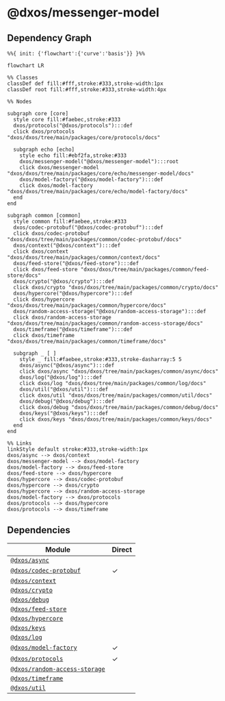 # @dxos/messenger-model



## Dependency Graph

```mermaid
%%{ init: {'flowchart':{'curve':'basis'}} }%%

flowchart LR

%% Classes
classDef def fill:#fff,stroke:#333,stroke-width:1px
classDef root fill:#fff,stroke:#333,stroke-width:4px

%% Nodes

subgraph core [core]
  style core fill:#faebec,stroke:#333
  dxos/protocols("@dxos/protocols"):::def
  click dxos/protocols "dxos/dxos/tree/main/packages/core/protocols/docs"

  subgraph echo [echo]
    style echo fill:#ebf2fa,stroke:#333
    dxos/messenger-model("@dxos/messenger-model"):::root
    click dxos/messenger-model "dxos/dxos/tree/main/packages/core/echo/messenger-model/docs"
    dxos/model-factory("@dxos/model-factory"):::def
    click dxos/model-factory "dxos/dxos/tree/main/packages/core/echo/model-factory/docs"
  end
end

subgraph common [common]
  style common fill:#faebee,stroke:#333
  dxos/codec-protobuf("@dxos/codec-protobuf"):::def
  click dxos/codec-protobuf "dxos/dxos/tree/main/packages/common/codec-protobuf/docs"
  dxos/context("@dxos/context"):::def
  click dxos/context "dxos/dxos/tree/main/packages/common/context/docs"
  dxos/feed-store("@dxos/feed-store"):::def
  click dxos/feed-store "dxos/dxos/tree/main/packages/common/feed-store/docs"
  dxos/crypto("@dxos/crypto"):::def
  click dxos/crypto "dxos/dxos/tree/main/packages/common/crypto/docs"
  dxos/hypercore("@dxos/hypercore"):::def
  click dxos/hypercore "dxos/dxos/tree/main/packages/common/hypercore/docs"
  dxos/random-access-storage("@dxos/random-access-storage"):::def
  click dxos/random-access-storage "dxos/dxos/tree/main/packages/common/random-access-storage/docs"
  dxos/timeframe("@dxos/timeframe"):::def
  click dxos/timeframe "dxos/dxos/tree/main/packages/common/timeframe/docs"

  subgraph _ [ ]
    style _ fill:#faebee,stroke:#333,stroke-dasharray:5 5
    dxos/async("@dxos/async"):::def
    click dxos/async "dxos/dxos/tree/main/packages/common/async/docs"
    dxos/log("@dxos/log"):::def
    click dxos/log "dxos/dxos/tree/main/packages/common/log/docs"
    dxos/util("@dxos/util"):::def
    click dxos/util "dxos/dxos/tree/main/packages/common/util/docs"
    dxos/debug("@dxos/debug"):::def
    click dxos/debug "dxos/dxos/tree/main/packages/common/debug/docs"
    dxos/keys("@dxos/keys"):::def
    click dxos/keys "dxos/dxos/tree/main/packages/common/keys/docs"
  end
end

%% Links
linkStyle default stroke:#333,stroke-width:1px
dxos/async --> dxos/context
dxos/messenger-model --> dxos/model-factory
dxos/model-factory --> dxos/feed-store
dxos/feed-store --> dxos/hypercore
dxos/hypercore --> dxos/codec-protobuf
dxos/hypercore --> dxos/crypto
dxos/hypercore --> dxos/random-access-storage
dxos/model-factory --> dxos/protocols
dxos/protocols --> dxos/hypercore
dxos/protocols --> dxos/timeframe
```

## Dependencies

| Module | Direct |
|---|---|
| [`@dxos/async`](../../../../common/async/docs/README.md) |  |
| [`@dxos/codec-protobuf`](../../../../common/codec-protobuf/docs/README.md) | &check; |
| [`@dxos/context`](../../../../common/context/docs/README.md) |  |
| [`@dxos/crypto`](../../../../common/crypto/docs/README.md) |  |
| [`@dxos/debug`](../../../../common/debug/docs/README.md) |  |
| [`@dxos/feed-store`](../../../../common/feed-store/docs/README.md) |  |
| [`@dxos/hypercore`](../../../../common/hypercore/docs/README.md) |  |
| [`@dxos/keys`](../../../../common/keys/docs/README.md) |  |
| [`@dxos/log`](../../../../common/log/docs/README.md) |  |
| [`@dxos/model-factory`](../../model-factory/docs/README.md) | &check; |
| [`@dxos/protocols`](../../../protocols/docs/README.md) | &check; |
| [`@dxos/random-access-storage`](../../../../common/random-access-storage/docs/README.md) |  |
| [`@dxos/timeframe`](../../../../common/timeframe/docs/README.md) |  |
| [`@dxos/util`](../../../../common/util/docs/README.md) |  |
